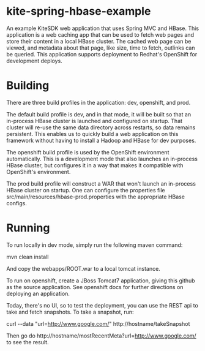 kite-spring-hbase-example
=========================

An example KiteSDK web application that uses Spring MVC and HBase.
This application is a web caching app that can be used to fetch web pages and
store their content in a local HBase cluster. The cached web page can be viewed,
and metadata about that page, like size, time to fetch, outlinks can be queried.
This application supports deployment to Redhat's OpenShift for development
deploys.

Building
=========================

There are three build profiles in the application: dev, openshift, and prod.

The default build profile is dev, and in that mode, it will be built so that an
in-process HBase cluster is launched and configured on startup. That cluster
will re-use the same data directory across restarts, so data remains persistent.
This enables us to quickly build a web application on this framework without
having to install a Hadoop and HBase for dev purposes.

The openshift build profile is used by the OpenShift environment automatically.
This is a development mode that also launches an in-process HBase cluster, but
configures it in a way that makes it compatible with OpenShift's environment.

The prod build profile will construct a WAR that won't launch an in-process
HBase cluster on startup. One can configure the properties file
src/main/resources/hbase-prod.properties with the appropriate HBase configs.

Running
==========================

To run locally in dev mode, simply run the following maven command:

mvn clean install

And copy the webapps/ROOT.war to a local tomcat instance.

To run on openshift, create a JBoss Tomcat7 application, giving this github
as the source application. See openshift docs for further directions on
deploying an application.

Today, there's no UI, so to test the deployment, you can use the REST api to
take and fetch snapshots. To take a snapshot, run:

curl --data "url=http://www.google.com/" http://hostname/takeSnapshot

Then go do http://hostname/mostRecentMeta?url=http://www.google.com/ to see the
result.
